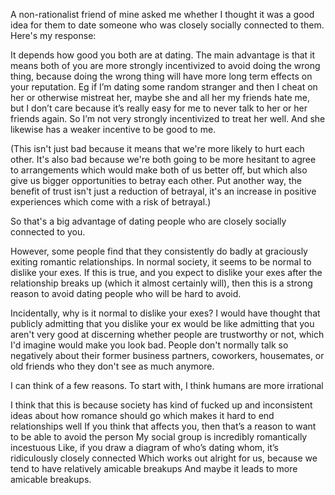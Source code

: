 A non-rationalist friend of mine asked me whether I thought it was a good idea for them to date someone who was closely socially connected to them. Here's my response:

It depends how good you both are at dating. The main advantage is that it means both of you are more strongly incentivized to avoid doing the wrong thing, because doing the wrong thing will have more long term effects on your reputation. Eg if I’m dating some random stranger and then I cheat on her or otherwise mistreat her, maybe she and all her my friends hate me, but I don’t care because it’s really easy for me to never talk to her or her friends again. So I’m not very strongly incentivized to treat her well. And she likewise has a weaker incentive to be good to me.

(This isn't just bad because it means that we're more likely to hurt each other. It's also bad because we're both going to be more hesitant to agree to arrangements which would make both of us better off, but which also give us bigger opportunities to betray each other. Put another way, the benefit of trust isn't just a reduction of betrayal, it's an increase in positive experiences which come with a risk of betrayal.)

So that's a big advantage of dating people who are closely socially connected to you.

However, some people find that they consistently do badly at graciously exiting romantic relationships. In normal society, it seems to be normal to dislike your exes. If this is true, and you expect to dislike your exes after the relationship breaks up (which it almost certainly will), then this is a strong reason to avoid dating people who will be hard to avoid.

Incidentally, why is it normal to dislike your exes? I would have thought that publicly admitting that you dislike your ex would be like admitting that you aren't very good at discerning whether people are trustworthy or not, which I'd imagine would make you look bad. People don't normally talk so negatively about their former business partners, coworkers, housemates, or old friends who they don't see as much anymore.

I can think of a few reasons. To start with, I think humans are more irrational


I think that this is because society has kind of fucked up and inconsistent ideas about how romance should go
which makes it hard to end relationships well
If you think that affects you, then that’s a reason to want to be able to avoid the person
My social group is incredibly romantically incestuous
Like, if you draw a diagram of who’s dating whom, it’s ridiculously closely connected
Which works out alright for us, because we tend to have relatively amicable breakups
And maybe it leads to more amicable breakups.
